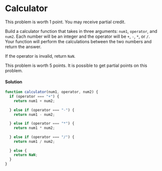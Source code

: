 # Calculator

This problem is worth 1 point. You may receive partial credit.

Build a calculator function that takes in three arguments: `num1`, `operator`, and `num2`. Each number will be an integer and the operator will be `+`, `-`, `*`, or `/`. Your function will perform the calculations between the two numbers and return the answer.

If the operator is invalid, return `NaN`.

This problem is worth 5 points. It is possible to get partial points on this problem.

#### Solution

```js
function calculator(num1, operator, num2) {
  if (operator === "+") {
    return num1 + num2;
  
  } else if (operator === "-") {
    return num1 - num2;
    
  } else if (operator === "*") {
    return num1 * num2;
  
  } else if (operator === "/") {
    return num1 / num2;
  
  } else {
    return NaN;
  }
}

```
